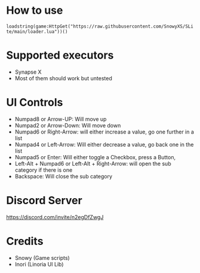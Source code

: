# How to use
`loadstring(game:HttpGet("https://raw.githubusercontent.com/SnowyXS/SLite/main/loader.lua"))()`
# Supported executors
- Synapse X 
- Most of them should work but untested
# UI Controls
- Numpad8 or Arrow-UP: Will move up
- Numpad2 or Arrow-Down: Will move down
- Numpad6 or Right-Arrow: will either increase a value, go one further in a list
- Numpad4 or Left-Arrow: Will either decrease a value, go back one in the list
- Numpad5 or Enter: Will either toggle a Checkbox, press a Button,
- Left-Alt + Numpad6 or Left-Alt + Right-Arrow: will open the sub category if there is one
- Backspace: Will close the sub category
# Discord Server
https://discord.com/invite/n2egDfZwgJ
# Credits
- Snowy (Game scripts)
- Inori (Linoria UI Lib)
